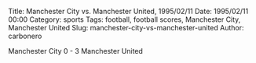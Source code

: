 Title: Manchester City vs. Manchester United, 1995/02/11
Date: 1995/02/11 00:00
Category: sports
Tags: football, football scores, Manchester City, Manchester United
Slug: manchester-city-vs-manchester-united
Author: carbonero


Manchester City 0 - 3 Manchester United
